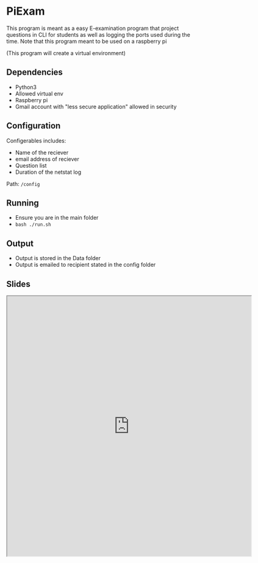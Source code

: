 # PiExam

This program is meant as a easy E-examination program that project questions in CLI for students as well as logging the ports used during the time. Note that this program meant to be used on a raspberry pi 

(This program will create a virtual environment)

## Dependencies
- Python3
- Allowed virtual env
- Raspberry pi
- Gmail account with "less secure application" allowed in security

## Configuration

Configerables includes:
- Name of the reciever
- email address of reciever
- Question list
- Duration of the netstat log

Path: `/config`

## Running
- Ensure you are in the main folder
- `bash ./run.sh`

## Output
- Output is stored in the Data folder
- Output is emailed to recipient stated in the config folder

## Slides
<iframe src="https://docs.google.com/presentation/d/1fNwZp0fs-EqhiMIT06_KfDz3FwkolBZQQT0Ur6kgevs/edit?usp=sharing" width="640" height="680"></iframe>
